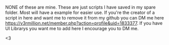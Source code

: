 NONE of these are mine. 
These are just scripts I have saved in my spare folder. Most will have a example for easier use. If you're the creator of a script in here and want me to remove it from my github you can DM me here https://v3rmillion.net/member.php?action=profile&uid=1833377. If you have UI Librarys you want me to add here I encourage you to DM me. 

<3
